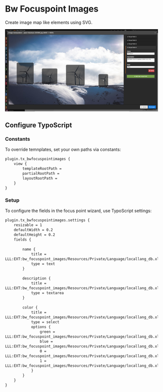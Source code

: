 # Bw Focuspoint Images

Create image map like elements using SVG.

![Example Image](Documentation/preview.png)

## Configure TypoScript

### Constants

To override temnplates, set your own paths via constants:

```typo3_typoscript
plugin.tx_bwfocuspointimages {
	view {
		templateRootPath =
		partialRootPath =
		layoutRootPath =
	}
}
```

### Setup

To configure the fields in the focus point wizard, use TypoScript settings:

```typo3_typoscript
plugin.tx_bwfocuspointimages.settings {
    resizable = 1
    defaultWidth = 0.2
    defaultHeight = 0.2
    fields {

        name {
            title = LLL:EXT:bw_focuspoint_images/Resources/Private/Language/locallang_db.xlf:wizard.single_point.field.name.title
            type = text
        }

        description {
            title = LLL:EXT:bw_focuspoint_images/Resources/Private/Language/locallang_db.xlf:wizard.single_point.field.description.title
            type = textarea
        }

        color {
            title = LLL:EXT:bw_focuspoint_images/Resources/Private/Language/locallang_db.xlf:wizard.single_point.field.color.title
            type = select
            options {
                green = LLL:EXT:bw_focuspoint_images/Resources/Private/Language/locallang_db.xlf:wizard.single_point.field.color.options.green.title
                blue = LLL:EXT:bw_focuspoint_images/Resources/Private/Language/locallang_db.xlf:wizard.single_point.field.color.options.blue.title
                0 = LLL:EXT:bw_focuspoint_images/Resources/Private/Language/locallang_db.xlf:wizard.single_point.field.color.options.0.title
                1 = LLL:EXT:bw_focuspoint_images/Resources/Private/Language/locallang_db.xlf:wizard.single_point.field.color.options.1.title
            }
        }
    }
}
```
